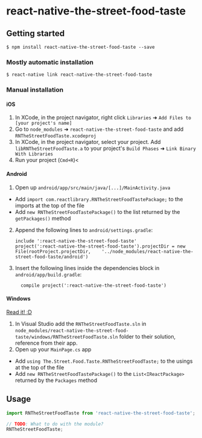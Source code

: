 
# react-native-the-street-food-taste

## Getting started

`$ npm install react-native-the-street-food-taste --save`

### Mostly automatic installation

`$ react-native link react-native-the-street-food-taste`

### Manual installation


#### iOS

1. In XCode, in the project navigator, right click `Libraries` ➜ `Add Files to [your project's name]`
2. Go to `node_modules` ➜ `react-native-the-street-food-taste` and add `RNTheStreetFoodTaste.xcodeproj`
3. In XCode, in the project navigator, select your project. Add `libRNTheStreetFoodTaste.a` to your project's `Build Phases` ➜ `Link Binary With Libraries`
4. Run your project (`Cmd+R`)<

#### Android

1. Open up `android/app/src/main/java/[...]/MainActivity.java`
  - Add `import com.reactlibrary.RNTheStreetFoodTastePackage;` to the imports at the top of the file
  - Add `new RNTheStreetFoodTastePackage()` to the list returned by the `getPackages()` method
2. Append the following lines to `android/settings.gradle`:
  	```
  	include ':react-native-the-street-food-taste'
  	project(':react-native-the-street-food-taste').projectDir = new File(rootProject.projectDir, 	'../node_modules/react-native-the-street-food-taste/android')
  	```
3. Insert the following lines inside the dependencies block in `android/app/build.gradle`:
  	```
      compile project(':react-native-the-street-food-taste')
  	```

#### Windows
[Read it! :D](https://github.com/ReactWindows/react-native)

1. In Visual Studio add the `RNTheStreetFoodTaste.sln` in `node_modules/react-native-the-street-food-taste/windows/RNTheStreetFoodTaste.sln` folder to their solution, reference from their app.
2. Open up your `MainPage.cs` app
  - Add `using The.Street.Food.Taste.RNTheStreetFoodTaste;` to the usings at the top of the file
  - Add `new RNTheStreetFoodTastePackage()` to the `List<IReactPackage>` returned by the `Packages` method


## Usage
```javascript
import RNTheStreetFoodTaste from 'react-native-the-street-food-taste';

// TODO: What to do with the module?
RNTheStreetFoodTaste;
```
  